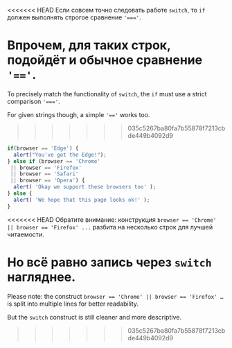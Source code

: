 <<<<<<< HEAD
Если совсем точно следовать работе `switch`, то `if` должен выполнять строгое сравнение `'==='`.

Впрочем, для таких строк, подойдёт и обычное сравнение `'=='`.
=======
To precisely match the functionality of `switch`, the `if` must use a strict comparison `'==='`.

For given strings though, a simple `'=='` works too.
>>>>>>> 035c5267ba80fa7b55878f7213cbde449b4092d9

```js no-beautify
if(browser == 'Edge') {
  alert("You've got the Edge!");
} else if (browser == 'Chrome'
 || browser == 'Firefox'
 || browser == 'Safari'
 || browser == 'Opera') {
  alert( 'Okay we support these browsers too' );
} else {
  alert( 'We hope that this page looks ok!' );
}
```

<<<<<<< HEAD
Обратите внимание: конструкция `browser == 'Chrome' || browser == 'Firefox' ...` разбита на несколько строк для лучшей читаемости.

Но всё равно запись через `switch` нагляднее.
=======
Please note: the construct `browser == 'Chrome' || browser == 'Firefox' …` is split into multiple lines for better readability.

But the `switch` construct is still cleaner and more descriptive.
>>>>>>> 035c5267ba80fa7b55878f7213cbde449b4092d9
